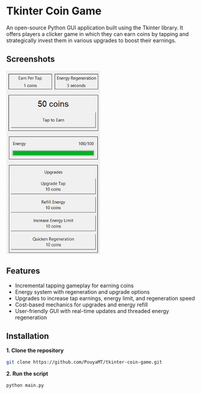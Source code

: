 # Tkinter Coin Game
An open-source Python GUI application built using the Tkinter library. It offers players a clicker game in which they can earn coins by tapping and strategically invest them in various upgrades to boost their earnings.

## Screenshots
<img src="screenshots/game.png" alt="Game" width="250"/>

## Features
- Incremental tapping gameplay for earning coins
- Energy system with regeneration and upgrade options
- Upgrades to increase tap earnings, energy limit, and regeneration speed
- Cost-based mechanics for upgrades and energy refill
- User-friendly GUI with real-time updates and threaded energy regeneration

## Installation
**1. Clone the repository**
```bash
git clone https://github.com/PouyaMT/tkinter-coin-game.git
```

**2. Run the script**
```bash
python main.py
```
